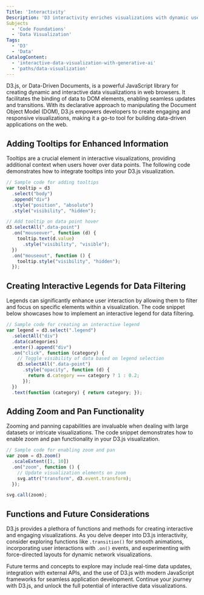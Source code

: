 ```yaml
---
Title: 'Interactivity'
Description: 'D3 interactivity enriches visualizations with dynamic user engagement and interactive features.'
Subjects
  - 'Code Foundations'
  - 'Data Visualization'
Tags:
  - 'D3'
  - 'Data'
CatalogContent:
  - 'interactive-data-visualization-with-generative-ai'
  - 'paths/data-visualization'
---
```


D3.js, or Data-Driven Documents, is a powerful JavaScript library for creating dynamic and interactive data visualizations in web browsers. It facilitates the binding of data to DOM elements, enabling seamless updates and transitions. With its declarative approach to manipulating the Document Object Model (DOM), D3.js empowers developers to create engaging and responsive visualizations, making it a go-to tool for building data-driven applications on the web.

## Adding Tooltips for Enhanced Information

Tooltips are a crucial element in interactive visualizations, providing additional context when users hover over data points. The following code demonstrates how to integrate tooltips into your D3.js visualization.

```js
// Sample code for adding tooltips
var tooltip = d3
  .select("body")
  .append("div")
  .style("position", "absolute")
  .style("visibility", "hidden");

// Add tooltip on data point hover
d3.selectAll(".data-point")
  .on("mouseover", function (d) {
    tooltip.text(d.value)
      .style("visibility", "visible");
  })
  .on("mouseout", function () {
    tooltip.style("visibility", "hidden");
  });
```

## Creating Interactive Legends for Data Filtering

Legends can significantly enhance user interaction by allowing them to filter and focus on specific elements within a visualization. The code snippet below showcases how to implement an interactive legend for data filtering.

```js
// Sample code for creating an interactive legend
var legend = d3.select(".legend")
  .selectAll("div")
  .data(categories)
  .enter().append("div")
  .on("click", function (category) {
    // Toggle visibility of data based on legend selection
    d3.selectAll(".data-point")
      .style("opacity", function (d) {
        return d.category === category ? 1 : 0.2;
      });
  })
  .text(function (category) { return category; });

```

## Adding Zoom and Pan Functionality

Zooming and panning capabilities are invaluable when dealing with large datasets or intricate visualizations. The code snippet demonstrates how to enable zoom and pan functionality in your D3.js visualization.

```js
// Sample code for enabling zoom and pan
var zoom = d3.zoom()
  .scaleExtent([1, 10])
  .on("zoom", function () {
    // Update visualization elements on zoom
    svg.attr("transform", d3.event.transform);
  });

svg.call(zoom);
```

## Functions and Future Considerations

D3.js provides a plethora of functions and methods for creating interactive and engaging visualizations. As you delve deeper into D3.js interactivity, consider exploring functions like `.transition()` for smooth animations, incorporating user interactions with `.on()` events, and experimenting with force-directed layouts for dynamic network visualizations.

Future terms and concepts to explore may include real-time data updates, integration with external APIs, and the use of D3.js with modern JavaScript frameworks for seamless application development. Continue your journey with D3.js, and unlock the full potential of interactive data visualizations.
